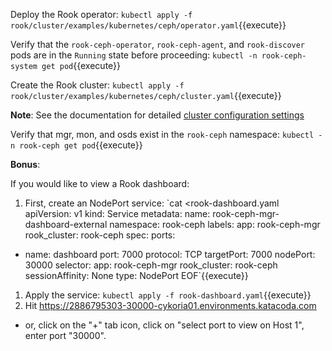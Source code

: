 Deploy the Rook operator: `kubectl apply -f rook/cluster/examples/kubernetes/ceph/operator.yaml`{{execute}}

Verify that the `rook-ceph-operator`, `rook-ceph-agent`, and `rook-discover` pods are in the `Running` state before proceeding: `kubectl -n rook-ceph-system get pod`{{execute}}

Create the Rook cluster: `kubectl apply -f rook/cluster/examples/kubernetes/ceph/cluster.yaml`{{execute}}

**Note**: See the documentation for detailed [cluster configuration settings](https://rook.io/docs/rook/v0.8/ceph-cluster-crd.html)

Verify that mgr, mon, and osds exist in the `rook-ceph` namespace: `kubectl -n rook-ceph get pod`{{execute}}

**Bonus**: 

If you would like to view a Rook dashboard:

1. First, create an NodePort service: `cat <<EOF >rook-dashboard.yaml
apiVersion: v1
kind: Service
metadata:
  name: rook-ceph-mgr-dashboard-external
  namespace: rook-ceph
  labels:
    app: rook-ceph-mgr
    rook_cluster: rook-ceph
spec:
  ports:
  - name: dashboard
    port: 7000
    protocol: TCP
    targetPort: 7000
    nodePort: 30000
  selector:
    app: rook-ceph-mgr
    rook_cluster: rook-ceph
  sessionAffinity: None
  type: NodePort
EOF`{{execute}}
1. Apply the service: `kubectl apply -f rook-dashboard.yaml`{{execute}}
1. Hit https://2886795303-30000-cykoria01.environments.katacoda.com
  - or, click on the "+" tab icon, click on "select port to view on Host 1", enter port "30000".
